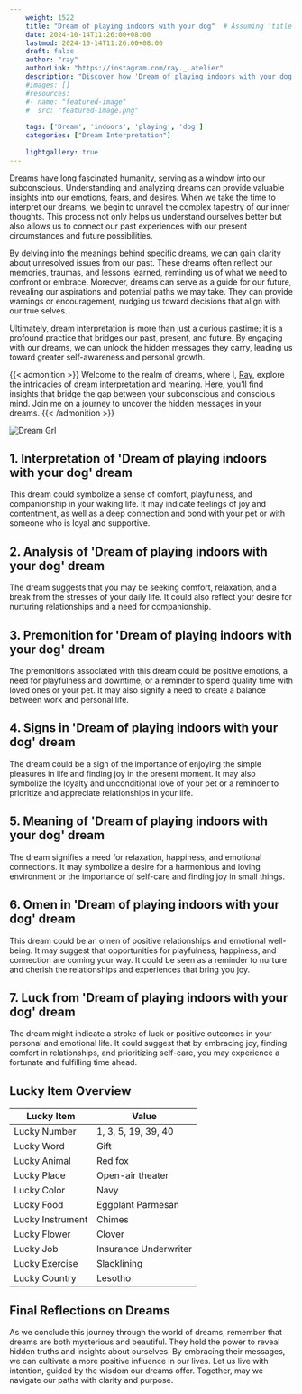 ```yaml
---
    weight: 1522
    title: "Dream of playing indoors with your dog"  # Assuming 'title' column exists
    date: 2024-10-14T11:26:00+08:00
    lastmod: 2024-10-14T11:26:00+08:00
    draft: false
    author: "ray"
    authorLink: "https://instagram.com/ray._.atelier"
    description: "Discover how 'Dream of playing indoors with your dog' can interpret your future and uncover its significant meanings in your life."
    #images: []
    #resources:
    #- name: "featured-image"
    #  src: "featured-image.png"
    
    tags: ['Dream', 'indoors', 'playing', 'dog']
    categories: ["Dream Interpretation"]
    
    lightgallery: true
---
```

    
Dreams have long fascinated humanity, serving as a window into our subconscious. Understanding and analyzing dreams can provide valuable insights into our emotions, fears, and desires. When we take the time to interpret our dreams, we begin to unravel the complex tapestry of our inner thoughts. This process not only helps us understand ourselves better but also allows us to connect our past experiences with our present circumstances and future possibilities.

By delving into the meanings behind specific dreams, we can gain clarity about unresolved issues from our past. These dreams often reflect our memories, traumas, and lessons learned, reminding us of what we need to confront or embrace. Moreover, dreams can serve as a guide for our future, revealing our aspirations and potential paths we may take. They can provide warnings or encouragement, nudging us toward decisions that align with our true selves.

Ultimately, dream interpretation is more than just a curious pastime; it is a profound practice that bridges our past, present, and future. By engaging with our dreams, we can unlock the hidden messages they carry, leading us toward greater self-awareness and personal growth.

{{< admonition >}}
Welcome to the realm of dreams, where I, [Ray](https://instagram.com/ray._.atelier), explore the intricacies of dream interpretation and meaning. Here, you’ll find insights that bridge the gap between your subconscious and conscious mind. Join me on a journey to uncover the hidden messages in your dreams.
{{< /admonition >}}

![Dream Grl](https://cdn.pixabay.com/photo/2017/11/02/03/35/gothic-2910057_1280.jpg "Dream Grl")

## 1. Interpretation of 'Dream of playing indoors with your dog' dream

This dream could symbolize a sense of comfort, playfulness, and companionship in your waking life. It may indicate feelings of joy and contentment, as well as a deep connection and bond with your pet or with someone who is loyal and supportive.

## 2. Analysis of 'Dream of playing indoors with your dog' dream

The dream suggests that you may be seeking comfort, relaxation, and a break from the stresses of your daily life. It could also reflect your desire for nurturing relationships and a need for companionship.

## 3. Premonition for 'Dream of playing indoors with your dog' dream

The premonitions associated with this dream could be positive emotions, a need for playfulness and downtime, or a reminder to spend quality time with loved ones or your pet. It may also signify a need to create a balance between work and personal life.

## 4. Signs in 'Dream of playing indoors with your dog' dream

The dream could be a sign of the importance of enjoying the simple pleasures in life and finding joy in the present moment. It may also symbolize the loyalty and unconditional love of your pet or a reminder to prioritize and appreciate relationships in your life.

## 5. Meaning of 'Dream of playing indoors with your dog' dream

The dream signifies a need for relaxation, happiness, and emotional connections. It may symbolize a desire for a harmonious and loving environment or the importance of self-care and finding joy in small things.

## 6. Omen in 'Dream of playing indoors with your dog' dream

This dream could be an omen of positive relationships and emotional well-being. It may suggest that opportunities for playfulness, happiness, and connection are coming your way. It could be seen as a reminder to nurture and cherish the relationships and experiences that bring you joy.

## 7. Luck from 'Dream of playing indoors with your dog' dream

The dream might indicate a stroke of luck or positive outcomes in your personal and emotional life. It could suggest that by embracing joy, finding comfort in relationships, and prioritizing self-care, you may experience a fortunate and fulfilling time ahead.

## Lucky Item Overview
| Lucky Item          | Value              |
|---------------|--------------------|
| Lucky Number        | 1, 3, 5, 19, 39, 40  |
| Lucky Word          | Gift |
| Lucky Animal        | Red fox |
| Lucky Place         | Open-air theater     |
| Lucky Color         | Navy     |
| Lucky Food          | Eggplant Parmesan      |
| Lucky Instrument    | Chimes |
| Lucky Flower        | Clover    |
| Lucky Job           | Insurance Underwriter       |
| Lucky Exercise      | Slacklining  |
| Lucky Country       | Lesotho    |


##  Final Reflections on Dreams

As we conclude this journey through the world of dreams, remember that dreams are both mysterious and beautiful. They hold the power to reveal hidden truths and insights about ourselves. By embracing their messages, we can cultivate a more positive influence in our lives. Let us live with intention, guided by the wisdom our dreams offer. Together, may we navigate our paths with clarity and purpose.
